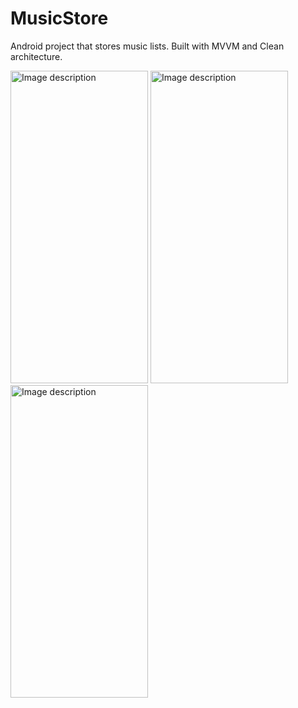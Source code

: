 
# MusicStore
Android project that stores music lists. Built with MVVM and Clean architecture.

<img src="https://user-images.githubusercontent.com/90982374/233835221-0b082bb0-edff-4bcc-912b-2829cac1ed72.png" alt="Image description" width="220" height="500">
<img src="https://user-images.githubusercontent.com/90982374/233835228-638d4921-949a-422c-87b4-011736f2625a.png" alt="Image description" width="220" height="500">
<img src="https://user-images.githubusercontent.com/90982374/233835233-b9af49d8-1653-4b7f-a581-41532dc11c7c.png" alt="Image description" width="220" height="500">


